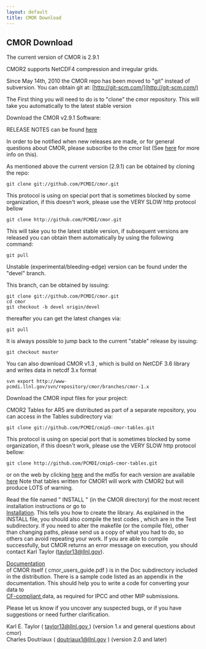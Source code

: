 ```yaml
---
layout: default
title: CMOR Download
---
```


##  CMOR Download

 The current version of CMOR is 2.9.1 

CMOR2 supports NetCDF4 compression and irregular grids.

Since May 14th, 2010 the CMOR repo has been moved to "git" instead of
subversion. You can obtain git at: [http://git-scm.com/](http://git-scm.com/)

The First thing you will need to do is to "clone" the cmor repository. This
will take you automatically to the latest stable version

Download the  CMOR v2.9.1  Software:

RELEASE NOTES can be found [here](https://raw.github.com/PCMDI/cmor/master/RELEASE-NOTES)

In order to be notified when new releases are made, or for general questions
about CMOR, please subscribe to the cmor list 
(See [here](mailing-list.html) for more info on this).

As mentioned above the current version (2.9.1) can be obtained by cloning the
repo:

    git clone git://github.com/PCMDI/cmor.git

 This protocol is using on special port that is sometimes blocked by some organization, if this doesn't work, please use the VERY SLOW http protocol bellow 
    
    git clone http://github.com/PCMDI/cmor.git

This will take you to the latest stable version, if subsequent versions are
released you can obtain them automatically by using the following command:

    git pull

Unstable (experimental/bleeding-edge) version can be found under the "devel"
branch.

This branch, can be obtained by issuing:

    git clone git://github.com/PCMDI/cmor.git
    cd cmor
    git checkout -b devel origin/devel

thereafter you can get the latest changes via:

    git pull

It is always possible to jump back to the current "stable" release by issuing:

    git checkout master

You can also download  CMOR v1.3  , which is build on NetCDF 3.6 library
and writes data in netcdf 3.x format

    svn export http://www-pcmdi.llnl.gov/svn/repository/cmor/branches/cmor-1.x

Download the CMOR input files for your project:

CMOR2 Tables for AR5 are distributed as part of a separate repository, you can
access in the Tables subdirectory via:

    git clone git://github.com/PCMDI/cmip5-cmor-tables.git

 This protocol is using on special port that is sometimes blocked by some organization, if this doesn't work, please use the VERY SLOW http protocol bellow: 
    
    git clone http://github.com/PCMDI/cmip5-cmor-tables.git

or on the web by clicking [here](https://github.com/PCMDI/cmip5-cmor-tables) and the md5s for
each version are available [here](https://raw.github.com/PCMDI/cmip5-cmor-tables/master/Tables/md5s)
Note that tables written for CMOR1 will work with
CMOR2 but will produce  LOTS  of warning.

Read the file named "  INSTALL  " (in the CMOR directory) for the most
recent installation instructions or go to  
[Installation](installation.html). This tells you how to create the library. As
explained in the INSTALL file, you should also compile the  test codes  ,
which are  in the Test subdirectory. If you need to alter the makefile
(or the compile file), other than changing paths, please send us a copy of
what you had to do, so others can avoid repeating your work. If you are able
to compile successfully, but CMOR returns an error message on execution, you
should contact Karl Taylor (taylor13@llnl.gov).

[Documentation](https://github.com/PCMDI/cmor/raw/master/Doc/cmor_users_guide.pdf)  
of CMOR itself (  cmor\_users\_guide.pdf  ) is  in the   Doc subdirectory  included in the distribution. 
There is a sample code listed as an appendix in the documentation. 
This should help you to write a code for converting your data to  
[ CF-compliant ](http://cf-convention.github.io)  data, as required for IPCC and other MIP submissions. 

Please let us know if you uncover any suspected bugs, or if you have
suggestions or need further clarification.

Karl E. Taylor ( [taylor13@llnl.gov ](taylor13@llnl.gov)) (version 1.x and general questions about cmor)  
Charles Doutriaux ( [doutriaux1@llnl.gov](doutriaux1@llnl.gov) ) (version 2.0 and later)  

